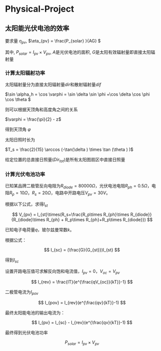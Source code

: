 # Physical-Project

## 太阳能光伏电池的效率

要求量 $\eta_{pv}$, $\eta_{pv}  = \frac{P_{solar} }{AG} $

其中, $P_{solar}=I_{pv} \times V_{pv}$, $A$是光伏电池的面积, $G$是太阳有效辐射量即直接太阳辐射量

### 计算太阳辐射功率

太阳辐射量分为直接太阳辐射量$dir$和散射辐射量$dif$

$\sin \alpha_h = \cos \varphi = \sin \delta \sin \phi +\cos \delta \cos \phi \cos \theta $

则可以根据天顶角和高度角之间的关系

$\varphi  = \frac{\pi}{2}  - z$

得到天顶角 $\varphi$

太阳日照时长为

$T_s = \frac{2}{15} \arccos (-\tan(\delta ) \times \tan (\theta ) )$

给定位置的总直接日照量($Dir_{tot}$)是所有太阳图扇区中直接日照量

### 计算光伏电池功率

已知某品牌二极管反向电阻为$R_{diode} = 80000\Omega$，光伏电池电阻$R_{ph} = 0.5\Omega$，电阻$R_p=10\Omega$，$R_s=20\Omega$，电路中开路电压$V_{pv} = 30V$。

根据以下公式，求得$I_{st}$

$$
V_{pv} = I_{st}\times(R_s+\frac{R_p\times R_{ph}\times R_{diode}}{R_{diode}\times R_{ph} + R_p\times R_{ph}+R_p\times R_{diode}})
$$

已知电子电荷量$q$，玻尔兹曼常数$k$。

根据公式：

$$
I_{sc} = (\frac{G}{G_{st}})I_{st}
$$

得到$I_{sc}$

设置开路电压值可求解反向饱和电流值，$I_{pv} = 0$，$V_{oc}  = V_{pv}$

$$
I_{rev} = \frac{IT}{e^{\frac{qV_{oc}}{kT}}-1}
$$


二极管电流为$I_{pov}$

$$
I_{pov} = I_{rev}(e^{\frac{qv}{kT}}-1)
$$

最终太阳能电池的输出电流为：

$$
I_{pv} = I_{sc} - I_{rev}(e^{\frac{qv}{kT}}-1)
$$

最终得到光伏电池功率

$$
P_{solar}=I_{pv} \times V_{pv}
$$


